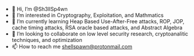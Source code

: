 - 👋 Hi, I’m @Sh3llSp4wn
- 👀 I’m interested in Cryptography, Exploitation, and Mathmatics
- 🌱 I’m currently learning Heap Based Use-After-Free attacks, ROP, JOP, cache timing attacks, RSA oracle based attacks, and Abstract Algebra
- 💞️ I’m looking to collaborate on low level security research, cryptoanalitic techniques, and optimization
- 📫 How to reach me shellspawn@protonmail.com

<!---
Sh3llSp4wn/Sh3llSp4wn is a ✨ special ✨ repository because its `README.md` (this file) appears on your GitHub profile.
You can click the Preview link to take a look at your changes.
--->
